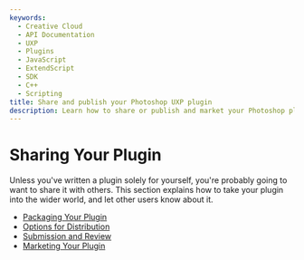 ```yaml
---
keywords:
  - Creative Cloud
  - API Documentation
  - UXP
  - Plugins
  - JavaScript
  - ExtendScript
  - SDK
  - C++
  - Scripting
title: Share and publish your Photoshop UXP plugin
description: Learn how to share or publish and market your Photoshop plugin. Then get ready for our review process.
---
```


# Sharing Your Plugin

Unless you've written a plugin solely for yourself, you're probably going to want to share it with others. This section explains how to take your plugin into the wider world, and let other users know about it.

* [Packaging Your Plugin](/distribution/packaging-your-plugin/)
* [Options for Distribution](/distribution/distribution-options/)
* [Submission and Review](/distribution/submission-checklist/)
* [Marketing Your Plugin](/distribution/marketing/)